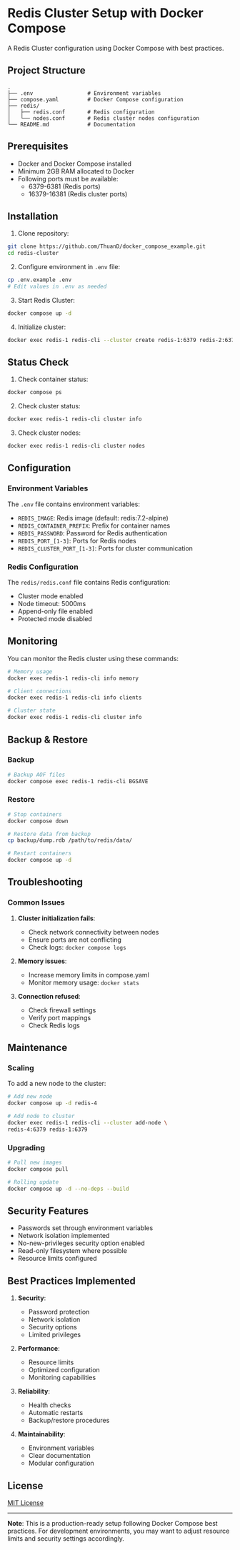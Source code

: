 # Redis Cluster Setup with Docker Compose

A Redis Cluster configuration using Docker Compose with best practices.

## Project Structure
```
.
├── .env                 # Environment variables
├── compose.yaml         # Docker Compose configuration
├── redis/
│   ├── redis.conf       # Redis configuration
│   └── nodes.conf       # Redis cluster nodes configuration
└── README.md            # Documentation
```

## Prerequisites

- Docker and Docker Compose installed
- Minimum 2GB RAM allocated to Docker
- Following ports must be available:
  - 6379-6381 (Redis ports)
  - 16379-16381 (Redis cluster ports)

## Installation

1. Clone repository:
```bash
git clone https://github.com/ThuanD/docker_compose_example.git
cd redis-cluster
```

2. Configure environment in `.env` file:
```bash
cp .env.example .env
# Edit values in .env as needed
```

3. Start Redis Cluster:
```bash
docker compose up -d
```

4. Initialize cluster:
```bash
docker exec redis-1 redis-cli --cluster create redis-1:6379 redis-2:6379 redis-3:6379 --cluster-replicas 0 --cluster-yes
```

## Status Check

1. Check container status:
```bash
docker compose ps
```

2. Check cluster status:
```bash
docker exec redis-1 redis-cli cluster info
```

3. Check cluster nodes:
```bash
docker exec redis-1 redis-cli cluster nodes
```

## Configuration

### Environment Variables

The `.env` file contains environment variables:
- `REDIS_IMAGE`: Redis image (default: redis:7.2-alpine)
- `REDIS_CONTAINER_PREFIX`: Prefix for container names
- `REDIS_PASSWORD`: Password for Redis authentication
- `REDIS_PORT_[1-3]`: Ports for Redis nodes
- `REDIS_CLUSTER_PORT_[1-3]`: Ports for cluster communication

### Redis Configuration

The `redis/redis.conf` file contains Redis configuration:
- Cluster mode enabled
- Node timeout: 5000ms
- Append-only file enabled
- Protected mode disabled

## Monitoring

You can monitor the Redis cluster using these commands:

```bash
# Memory usage
docker exec redis-1 redis-cli info memory

# Client connections
docker exec redis-1 redis-cli info clients

# Cluster state
docker exec redis-1 redis-cli cluster info
```

## Backup & Restore

### Backup
```bash
# Backup AOF files
docker compose exec redis-1 redis-cli BGSAVE
```

### Restore
```bash
# Stop containers
docker compose down

# Restore data from backup
cp backup/dump.rdb /path/to/redis/data/

# Restart containers
docker compose up -d
```

## Troubleshooting

### Common Issues

1. **Cluster initialization fails**:
   - Check network connectivity between nodes
   - Ensure ports are not conflicting
   - Check logs: `docker compose logs`

2. **Memory issues**:
   - Increase memory limits in compose.yaml
   - Monitor memory usage: `docker stats`

3. **Connection refused**:
   - Check firewall settings
   - Verify port mappings
   - Check Redis logs

## Maintenance

### Scaling

To add a new node to the cluster:

```bash
# Add new node
docker compose up -d redis-4

# Add node to cluster
docker exec redis-1 redis-cli --cluster add-node \
redis-4:6379 redis-1:6379
```

### Upgrading
```bash
# Pull new images
docker compose pull

# Rolling update
docker compose up -d --no-deps --build
```

## Security Features

- Passwords set through environment variables
- Network isolation implemented
- No-new-privileges security option enabled
- Read-only filesystem where possible
- Resource limits configured

## Best Practices Implemented

1. **Security**:
   - Password protection
   - Network isolation
   - Security options
   - Limited privileges

2. **Performance**:
   - Resource limits
   - Optimized configuration
   - Monitoring capabilities

3. **Reliability**:
   - Health checks
   - Automatic restarts
   - Backup/restore procedures

4. **Maintainability**:
   - Environment variables
   - Clear documentation
   - Modular configuration

## License

[MIT License](LICENSE)

---

**Note**: This is a production-ready setup following Docker Compose best practices. For development environments, you may want to adjust resource limits and security settings accordingly.
